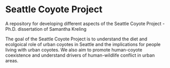 # Seattle Coyote Project
A repository for developing different aspects of the Seattle Coyote Project - Ph.D. dissertation of Samantha Kreling

The goal of the Seattle Coyote Project is to understand the diet and ecolgoical role of urban coyotes in Seattle and the implications for people living with urban coyotes. We also aim to promote human-coyote coexistence and understand drivers of human-wildlife conflict in urban areas.
